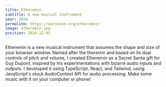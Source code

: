 ```yaml
---
title: Etheremin
subtitle: A new musical instrument
year: 2024
permalink: https://aaronson.org/etheremin/
image: etheremin.jpg
position: 2024-12-01
---
```


Etheremin is a new musical instrument that assumes the shape and size of your browser window. Named after the theremin and based on its dual controls of pitch and volume, I created Etheremin as a Secret Santa gift for Guy Dupont, inspired by his experimentations with bizarre audio inputs and outputs. I developed it using TypeScript, React, and Tailwind, using JavaScript's stock AudioContext API for audio processing. Make some music with it on your computer or phone!

